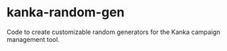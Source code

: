 # kanka-random-gen
Code to create customizable random generators for the Kanka campaign management tool.
